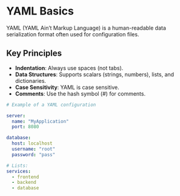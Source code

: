 # YAML Basics

YAML (YAML Ain’t Markup Language) is a human-readable data serialization format often used for configuration files.

## Key Principles

- **Indentation**: Always use spaces (not tabs).  
- **Data Structures**: Supports scalars (strings, numbers), lists, and dictionaries.  
- **Case Sensitivity**: YAML is case sensitive.  
- **Comments**: Use the hash symbol (#) for comments.

```yaml
# Example of a YAML configuration

server:
  name: "MyApplication"
  port: 8080

database:
  host: localhost
  username: "root"
  password: "pass"

# Lists:
services:
  - frontend
  - backend
  - database
```
